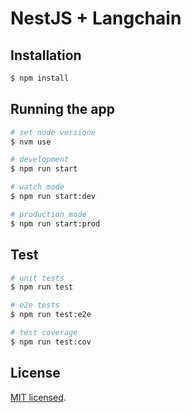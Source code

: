 # NestJS + Langchain



## Installation

```bash
$ npm install
```

## Running the app

```bash
# set node versione
$ nvm use

# development
$ npm run start

# watch mode
$ npm run start:dev

# production mode
$ npm run start:prod
```

## Test

```bash
# unit tests
$ npm run test

# e2e tests
$ npm run test:e2e

# test coverage
$ npm run test:cov
```


## License

[MIT licensed](LICENSE).
